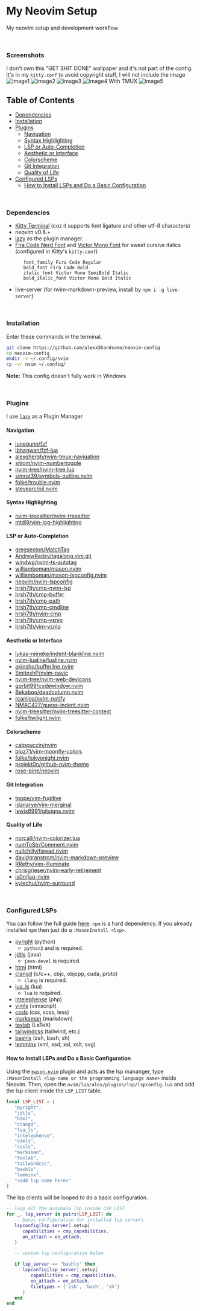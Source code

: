 # My Neovim Setup

My neovim setup and development workflow

<br>


### Screenshots

I don't own this "GET SHIT DONE" wallpaper and it's not part of the config. It's in my
```kitty.conf``` to avoid copyright stuff, I will not include the image
![image1](./assets/images/img1.png)
![image2](./assets/images/img2.png)
![image3](./assets/images/img3.png)
![image4](./assets/images/img4.png)
With TMUX
![image5](./assets/images/img5.png)

## Table of Contents

* [Dependencies](#dependencies)
* [Installation](#installation)
* [Plugins](#plugins)
   + [Navigation](#navigation)
   + [Syntax Highlighting](#syntax-highlighting)
   + [LSP or Auto-Completion](#lsp-or-auto-completion)
   + [Aesthetic or Interface](#aesthetic-or-interface)
   + [Colorscheme](#colorscheme)
   + [Git Integration](#git-integration)
   + [Quality of Life](#quality-of-life)
* [Configured LSPs](#configured-lsps)
   + [How to Install LSPs and Do a Basic Configuration](#how-to-install-lsps-and-do-a-basic-configuration)

<br>


### Dependencies

* [Kitty Terminal](https://github.com/kovidgoyal/kitty) (coz it supports font ligature and other utf-8 characters)
* neovim v0.8.+
* [lazy](https://github.com/folke/lazy.nvim) as the plugin manager
* [Fira Code Nerd Font](https://github.com/ryanoasis/nerd-fonts/tree/master/patched-fonts/FiraCode)
   and [Victor Mono Font](https://github.com/rubjo/victor-mono) for sweet cursive italics
   (configured in Kitty's ```kitty.conf```)
   ```
      font_family Fira Code Regular
      bold_font Fira Code Bold
      italic_font Victor Mono SemiBold Italic
      bold_italic_font Victor Mono Bold Italic
   ```
* live-server (for nvim-markdown-preview, install by ```npm i -g live-server```)

<br>


### Installation

Enter these commands in the terminal.
```bash
git clone https://github.com/alexxShandsome/neovim-config
cd neovim-config
mkdir -v ~/.config/nvim
cp -vr nvim ~/.config/
```

**Note:** This config doesn't fully work in Windows

<br>


### Plugins

I use [```lazy```](https://github.com/folke/lazy.nvim) as a Plugin Manager

#### Navigation

* [junegunn/fzf                   ](https://github.com/junegunn/fzf)
* [ibhagwan/fzf-lua               ](https://github.com/ibhagwan/fzf-lua)
* [alexghergh/nvim-tmux-navigation](https://github.com/alexghergh/nvim-tmux-navigation)
* [sitiom/nvim-numbertoggle       ](https://github.com/sitiom/nvim-numbertoggle)
* [nvim-tree/nvim-tree.lua        ](https://github.com/nvim-tree/nvim-tree.lua)
* [simrat39/symbols-outline.nvim  ](https://github.com/simrat39/symbols-outline.nvim)
* [folke/trouble.nvim             ](https://github.com/folke/trouble.nvim)
* [stevearc/oil.nvim              ](https://github.com/stevearc/oil.nvim)

#### Syntax Highlighting

* [nvim-treesitter/nvim-treesitter](https://github.com/nvim-treesitter/nvim-treesitter)
* [mtdl9/vim-log-highlighting     ](https://github.com/MTDL9/vim-log-highlighting)

#### LSP or Auto-Completion

* [gregsexton/MatchTag              ](https://github.com/gregsexton/MatchTag)
* [AndrewRadev/tagalong.vim.git     ](https://github.com/AndrewRadev/tagalong.vim)
* [windwp/nvim-ts-autotag           ](https://github.com/windwp/nvim-ts-autotag)
* [williamboman/mason.nvim          ](https://github.com/williamboman/mason.nvim)
* [williamboman/mason-lspconfig.nvim](https://github.com/williamboman/mason-lspconfig.nvim)
* [neovim/nvim-lspconfig            ](https://github.com/neovim/nvim-lspconfig)
* [hrsh7th/cmp-nvim-lsp             ](https://github.com/hrsh7th/cmp-nvim-lsp)
* [hrsh7th/cmp-buffer               ](https://github.com/hrsh7th/cmp-buffer)
* [hrsh7th/cmp-path                 ](https://github.com/hrsh7th/cmp-path)
* [hrsh7th/cmp-cmdline              ](https://github.com/hrsh7th/cmp-cmdline)
* [hrsh7th/nvim-cmp                 ](https://github.com/hrsh7th/nvim-cmp)
* [hrsh7th/cmp-vsnip                ](https://github.com/hrsh7th/cmp-vsnip)
* [hrsh7th/vim-vsnip                ](https://github.com/hrsh7th/vim-vsnip)

#### Aesthetic or Interface

* [lukas-reineke/indent-blankline.nvim    ](https://github.com/lukas-reineke/indent-blankline.nvim)
* [nvim-lualine/lualine.nvim              ](https://github.com/nvim-lualine/lualine.nvim)
* [akinsho/bufferline.nvim                ](https://github.com/akinsho/bufferline.nvim)
* [SmiteshP/nvim-navic                    ](https://github.com/SmiteshP/nvim-navic)
* [nvim-tree/nvim-web-devicons            ](https://github.com/nvim-tree/nvim-web-devicons)
* [gorbit99/codewindow.nvim               ](https://github.com/gorbit99/codewindow.nvim)
* [Bekaboo/deadcolumn.nvim                ](https://github.com/Bekaboo/deadcolumn.nvim)
* [rcarriga/nvim-notify                   ](https://github.com/rcarriga/nvim-notify)
* [NMAC427/guess-indent.nvim              ](https://github.com/NMAC427/guess-indent.nvim)
* [nvim-treesitter/nvim-treesitter-context](https://github.com/nvim-treesitter/nvim-treesitter-context)
* [folke/twilight.nvim                    ](https://github.com/folke/twilight.nvim)

#### Colorscheme

* [catppuccin/nvim            ](https://github.com/catppuccin/nvim)
* [bluz71/vim-moonfly-colors  ](https://github.com/bluz71/vim-moonfly-colors)
* [folke/tokyonight.nvim      ](https://github.com/folke/tokyonight.nvim)
* [projekt0n/github-nvim-theme](https://github.com/projekt0n/github-nvim-theme)
* [rose-pine/neovim           ](https://github.com/rose-pine/neovim)

#### Git Integration

* [tpope/vim-fugitive     ](https://github.com/tpope/vim-fugitive)
* [idanarye/vim-merginal  ](https://github.com/idanarye/vim-merginal)
* [lewis6991/gitsigns.nvim](https://github.com/lewis6991/gitsigns.nvim)

#### Quality of Life

* [norcalli/nvim-colorizer.lua         ](https://github.com/norcalli/nvim-colorizer.lua)
* [numToStr/Comment.nvim               ](https://github.com/numToStr/Comment.nvim)
* [nullchilly/fsread.nvim              ](https://github.com/nullchilly/fsread.nvim)
* [davidgranstrom/nvim-markdown-preview](https://github.com/davidgranstrom/nvim-markdown-preview)
* [RRethy/vim-illuminate               ](https://github.com/RRethy/vim-illuminate)
* [chrisgrieser/nvim-early-retirement  ](https://github.com/chrisgrieser/nvim-early-retirement)
* [is0n/jaq-nvim                       ](https://github.com/is0n/jaq-nvim)
* [kylechui/nvim-surround              ](https://github.com/kylechui/nvim-surround)

<br>


### Configured LSPs

You can follow the full guide [here](https://github.com/neovim/nvim-lspconfig/blob/master/doc/server_configurations.md).
```npm``` is a hard dependency. If you already installed ```npm``` then just do a ```:MasonInstall <lsp>```.

* [pyright](https://github.com/neovim/nvim-lspconfig/blob/master/doc/server_configurations.md#pyright) (python)
   + ```python3``` and is required.
* [jdtls](https://github.com/neovim/nvim-lspconfig/blob/master/doc/server_configurations.md#jdtls) (java)
   + ```java-devel``` is required.
* [html](https://github.com/neovim/nvim-lspconfig/blob/master/doc/server_configurations.md#html) (html)
* [clangd](https://github.com/neovim/nvim-lspconfig/blob/master/doc/server_configurations.md#clangd) (c/c++, objc, objcpp, cuda, proto)
   + ```clang``` is required.
* [lua_ls](https://github.com/neovim/nvim-lspconfig/blob/master/doc/server_configurations.md#sumneko_lua) (lua)
   + ```lua``` is required.
* [intelephense](https://github.com/neovim/nvim-lspconfig/blob/master/doc/server_configurations.md#intelephense) (php)
* [vimls](https://github.com/neovim/nvim-lspconfig/blob/master/doc/server_configurations.md#vimls) (vimscript)
* [cssls](https://github.com/neovim/nvim-lspconfig/blob/master/doc/server_configurations.md#cssls) (css, scss, less)
* [marksman](https://github.com/neovim/nvim-lspconfig/blob/master/doc/server_configurations.md#marksman) (markdown)
* [texlab](https://github.com/neovim/nvim-lspconfig/blob/master/doc/server_configurations.md#html) (LaTeX)
* [tailwindcss](https://github.com/neovim/nvim-lspconfig/blob/master/doc/server_configurations.md#tailwindcss) (tailwind, etc.)
* [bashls](https://github.com/neovim/nvim-lspconfig/blob/master/doc/server_configurations.md#bashls) (zsh, bash, sh)
* [lemminx](https://github.com/neovim/nvim-lspconfig/blob/master/doc/server_configurations.md#lemminx) (xml, xsd, xsl, xslt, svg)

#### How to Install LSPs and Do a Basic Configuration

Using the [```mason.nvim```](https://github.com/williamboman/mason.nvim) plugin and acts
as the lsp mananger, type ```:MasonInstall <lsp-name or the programming language name>```
inside Neovim. Then, open the ```nvim/lua/alex/plugins/lsp/lspconfig.lua``` and add the lsp
client inside the ```LSP_LIST``` table.

```lua
local LSP_LIST = {
   "pyright",
   "jdtls",
   "html",
   "clangd",
   "lua_ls",
   "intelephense",
   "vimls",
   "cssls",
   "marksman",
   "texlab",
   "tailwindcss",
   "bashls",
   "lemminx",
   "<add lsp name here>"
}

```

The lsp clients will be looped to do a basic configuration.

```lua
-- loop all the avaibale lsp inside LSP_LIST
for _, lsp_server in pairs(LSP_LIST) do
   -- basic configuration for installed lsp servers
   lspconfig[lsp_server].setup{
      capabilities = cmp_capabilities,
      on_attach = on_attach,
   }

   -- custom lsp configuration below

   if lsp_server == "bashls" then
      lspconfig[lsp_server].setup{
         capabilities = cmp_capabilities,
         on_attach = on_attach,
         filetypes = {'zsh', 'bash', 'sh'}
      }
   end
end
```

<br>
